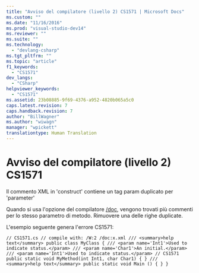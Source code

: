 ```yaml
---
title: "Avviso del compilatore (livello 2) CS1571 | Microsoft Docs"
ms.custom: ""
ms.date: "11/16/2016"
ms.prod: "visual-studio-dev14"
ms.reviewer: ""
ms.suite: ""
ms.technology: 
  - "devlang-csharp"
ms.tgt_pltfrm: ""
ms.topic: "article"
f1_keywords: 
  - "CS1571"
dev_langs: 
  - "CSharp"
helpviewer_keywords: 
  - "CS1571"
ms.assetid: 23b08885-9f69-4376-a952-4820b065a5c0
caps.latest.revision: 7
caps.handback.revision: 7
author: "BillWagner"
ms.author: "wiwagn"
manager: "wpickett"
translationtype: Human Translation
---
```

# Avviso del compilatore (livello 2) CS1571
Il commento XML in 'construct' contiene un tag param duplicato per 'parameter'  
  
 Quando si usa l'opzione del compilatore [\/doc](../../csharp/language-reference/compiler-options/doc-compiler-option.md), vengono trovati più commenti per lo stesso parametro di metodo. Rimuovere una delle righe duplicate.  
  
 L'esempio seguente genera l'errore CS1571:  
  
```  
// CS1571.cs // compile with: /W:2 /doc:x.xml /// <summary>help text</summary> public class MyClass { /// <param name='Int1'>Used to indicate status.</param> /// <param name='Char1'>An initial.</param> /// <param name='Int1'>Used to indicate status.</param> // CS1571 public static void MyMethod(int Int1, char Char1) { } /// <summary>help text</summary> public static void Main () { } }  
```